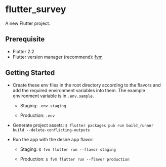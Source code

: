 # flutter_survey

A new Flutter project.

## Prerequisite

- Flutter 2.2
- Flutter version manager (recommend): [fvm](https://fvm.app/)

## Getting Started

- Create these env files in the root directory according to the flavors and add the required environment variables into
  them. The example environment variable is in `.env.sample`.

  - Staging: `.env.staging`

  - Production: `.env`

- Generate project assets: `$ flutter packages pub run build_runner build --delete-conflicting-outputs`

- Run the app with the desire app flavor:

  - Staging: `$ fvm flutter run --flavor staging`

  - Production: `$ fvm flutter run --flavor production`
